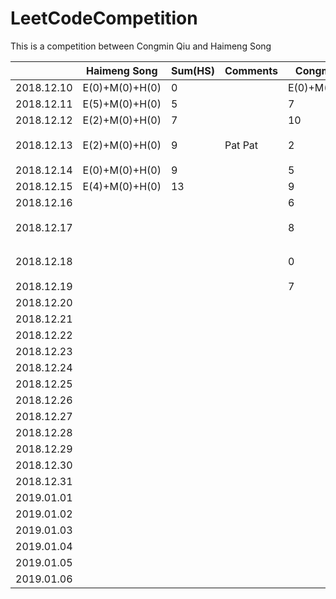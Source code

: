 # LeetCodeCompetition
This is a competition between Congmin Qiu and Haimeng Song


|            | Haimeng Song   | Sum(HS) | Comments | Congmin Qiu    | Sum(CQ) | Comments        |
| ---------- | -------------- | ------- | -------- | -------------- | ------- | --------------- |
| 2018.12.10 | E(0)+M(0)+H(0) | 0       |          | E(0)+M(0)+H(0) | 0       |                 |
| 2018.12.11 | E(5)+M(0)+H(0) | 5       |          | 7              | 7       |                 |
| 2018.12.12 | E(2)+M(0)+H(0) | 7       |          | 10             | 17      | Well Done!      |
| 2018.12.13 | E(2)+M(0)+H(0) | 9       | Pat Pat  | 2              | 19      | LinkedIn 跪了   |
| 2018.12.14 | E(0)+M(0)+H(0) | 9       |          | 5              | 24      |                 |
| 2018.12.15 | E(4)+M(0)+H(0) | 13      |          | 9              | 33      | Array1          |
| 2018.12.16 |                |         |          | 6              | 39      | Array2          |
| 2018.12.17 |                |         |          | 8              | 47      | Array3 高频总结 |
| 2018.12.18 |                |         |          | 0              | 47      | 这天啥都没干    |
| 2018.12.19 |                |         |          | 7              | 55      | Hash 2          |
| 2018.12.20 |                |         |          |                |         |                 |
| 2018.12.21 |                |         |          |                |         |                 |
| 2018.12.22 |                |         |          |                |         |                 |
| 2018.12.23 |                |         |          |                |         |                 |
| 2018.12.24 |                |         |          |                |         |                 |
| 2018.12.25 |                |         |          |                |         |                 |
| 2018.12.26 |                |         |          |                |         |                 |
| 2018.12.27 |                |         |          |                |         |                 |
| 2018.12.28 |                |         |          |                |         |                 |
| 2018.12.29 |                |         |          |                |         |                 |
| 2018.12.30 |                |         |          |                |         |                 |
| 2018.12.31 |                |         |          |                |         |                 |
| 2019.01.01 |                |         |          |                |         |                 |
| 2019.01.02 |                |         |          |                |         |                 |
| 2019.01.03 |                |         |          |                |         |                 |
| 2019.01.04 |                |         |          |                |         |                 |
| 2019.01.05 |                |         |          |                |         |                 |
| 2019.01.06 |                |         |          |                | 250     |                 |
